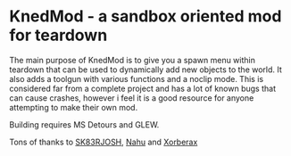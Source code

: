 # KnedMod - a sandbox oriented mod for teardown

The main purpose of KnedMod is to give you a spawn menu within teardown that can be used to dynamically add new objects to the world. 
It also adds a toolgun with various functions and a noclip mode.
This is considered far from a complete project and has a lot of known bugs that can cause crashes, however i feel it is a good resource for anyone attempting to make their own mod. 

Building requires MS Detours and GLEW.

Tons of thanks to [SK83RJOSH](https://github.com/SK83RJOSH), [Nahu](https://github.com/nxhu64) and [Xorberax](https://github.com/ss-gnalvesteffer)
